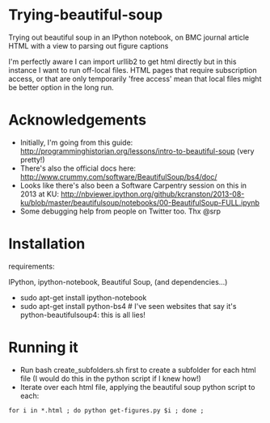 Trying-beautiful-soup
=====================

Trying out beautiful soup in an IPython notebook, on BMC journal article HTML with a view to parsing out figure captions

I'm perfectly aware I can import urllib2 to get html directly but in this instance I want to run off-local files.
HTML pages that require subscription access, or that are only temporarily 'free access' mean that local files might be better option in the long run.

# Acknowledgements

* Initially, I'm going from this guide: http://programminghistorian.org/lessons/intro-to-beautiful-soup (very pretty!)
* There's also the official docs here: http://www.crummy.com/software/BeautifulSoup/bs4/doc/
* Looks like there's also been a Software Carpentry session on this in 2013 at KU: http://nbviewer.ipython.org/github/kcranston/2013-08-ku/blob/master/beautifulsoup/notebooks/00-BeautifulSoup-FULL.ipynb 
* Some debugging help from people on Twitter too. Thx @srp

# Installation

requirements:

IPython, ipython-notebook, Beautiful Soup, (and dependencies...)

* sudo apt-get install ipython-notebook
* sudo apt-get install python-bs4  # I've seen websites that say it's python-beautifulsoup4: this is all lies!

# Running it

* Run bash create_subfolders.sh first to create a subfolder for each html file (I would do this in the python script if I knew how!)
* Iterate over each html file, applying the beautiful soup python script to each:
```
for i in *.html ; do python get-figures.py $i ; done ;
```
